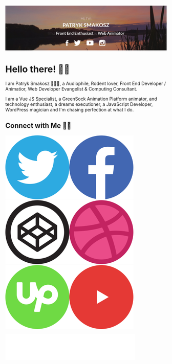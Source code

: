 [![MastHead](https://raw.githubusercontent.com/patsma/patsma/master/banner.jpg)](https://tastysites.pl)

# Hello there! 👋🏻

I am Patryk Smakosz 🙋🏻‍♂️, a Audiophile, Rodent lover, Front End Developer / Animatior, Web Developer Evangelist & Computing Consultant.

I am a Vue JS Specialist, a GreenSock Animation Platform animator, and technology enthusiast, a dreams executioner, a JavaScript Developer, WordPress magician and I'm chasing perfection at what I do.

## Connect with Me 🤝🏻
[![Twitter](https://raw.githubusercontent.com/patsma/patsma/master/twitter-new.svg)](https://twitter.com/TastySites)[![Facebook](https://raw.githubusercontent.com/patsma/patsma/master/facebook.svg)](https://www.facebook.com/TastySites)[![Codepen](https://raw.githubusercontent.com/patsma/patsma/master/codepen.svg)](https://codepen.io/tastysites)[![Dribbble](https://raw.githubusercontent.com/patsma/patsma/master/dribbble.svg)](https://dribbble.com/tastysites)[![UpWork](https://raw.githubusercontent.com/patsma/patsma/master/upwork.svg)](https://www.upwork.com/freelancers/~01085c23a2f6280a73)[![YouTube](https://raw.githubusercontent.com/patsma/patsma/master/youtube.svg)](https://www.youtube.com/channel/UCj7wr_x-BwJ0Yam8uw5lDsw?view_as=subscriber)




[![Dino](https://raw.githubusercontent.com/patsma/patsma/master/logo.svg)](https://tastysites.pl)
